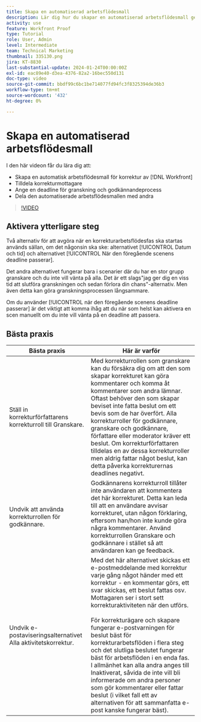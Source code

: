 ```yaml
---
title: Skapa en automatiserad arbetsflödesmall
description: Lär dig hur du skapar en automatiserad arbetsflödesmall genom att tilldela korrekturmottagare och ange korrekturtider. Dela sedan mallen med andra användare.
activity: use
feature: Workfront Proof
type: Tutorial
role: User, Admin
level: Intermediate
team: Technical Marketing
thumbnail: 335130.png
jira: KT-8830
last-substantial-update: 2024-01-24T00:00:00Z
exl-id: eac89e40-d3ea-4376-82a2-16bec550d131
doc-type: video
source-git-commit: bbdf99c6bc1be714077fd94fc3f8325394de36b3
workflow-type: tm+mt
source-wordcount: '432'
ht-degree: 0%

---
```


# Skapa en automatiserad arbetsflödesmall

I den här videon får du lära dig att:

* Skapa en automatisk arbetsflödesmall för korrektur av [!DNL  Workfront]
* Tilldela korrekturmottagare
* Ange en deadline för granskning och godkännandeprocess
* Dela den automatiserade arbetsflödesmallen med andra

>[!VIDEO](https://video.tv.adobe.com/v/335130/?quality=12&learn=on&enablevpops=1)

## Aktivera ytterligare steg

Två alternativ för att avgöra när en korrekturarbetsflödesfas ska startas används sällan, om det någonsin ska ske: alternativet [!UICONTROL Datum och tid] och alternativet [!UICONTROL När den föregående scenens deadline passerar].

Det andra alternativet fungerar bara i scenarier där du har en stor grupp granskare och du inte vill vänta på alla. Det är ett slags&quot;jag ger dig en viss tid att slutföra granskningen och sedan förlora din chans&quot;-alternativ. Men även detta kan göra granskningsprocessen långsammare.

Om du använder [!UICONTROL när den föregående scenens deadline passerar] är det viktigt att komma ihåg att du när som helst kan aktivera en scen manuellt om du inte vill vänta på en deadline att passera.

## Bästa praxis

| Bästa praxis | Här är varför |
|---|---|
| Ställ in korrekturförfattarens korrekturroll till Granskare. | Med korrekturrollen som granskare kan du försäkra dig om att den som skapar korrekturet kan göra kommentarer och komma åt kommentarer som andra lämnar. Oftast behöver den som skapar beviset inte fatta beslut om ett bevis som de har överfört. Alla korrekturroller för godkännare, granskare och godkännare, författare eller moderator kräver ett beslut. Om korrekturförfattaren tilldelas en av dessa korrekturroller men aldrig fattar något beslut, kan detta påverka korrekturernas deadlines negativt. |
| Undvik att använda korrekturrollen för godkännare. | Godkännarens korrekturroll tillåter inte användaren att kommentera det här korrekturet. Detta kan leda till att en användare avvisar korrekturet, utan någon förklaring, eftersom han/hon inte kunde göra några kommentarer. Använd korrekturrollen Granskare och godkännare i stället så att användaren kan ge feedback. |
| Undvik e-postaviseringsalternativet Alla aktivitetskorrektur. | Med det här alternativet skickas ett e-postmeddelande med korrektur varje gång något händer med ett korrektur - en kommentar görs, ett svar skickas, ett beslut fattas osv. Mottagaren ser i stort sett korrekturaktiviteten när den utförs.<br><br>För korrekturägare och skapare fungerar e-postvarningen för beslut bäst för korrekturarbetsflöden i flera steg och det slutliga beslutet fungerar bäst för arbetsflöden i en enda fas. I allmänhet kan alla andra anges till Inaktiverat, såvida de inte vill bli informerade om andra personer som gör kommentarer eller fattar beslut (i vilket fall ett av alternativen för att sammanfatta e-post kanske fungerar bäst). |
